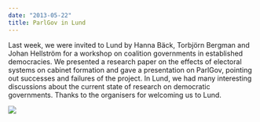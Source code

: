 ```yaml
---
date: "2013-05-22"
title: ParlGov in Lund
---
```


Last week, we were invited to Lund by Hanna Bäck, Torbjörn Bergman and Johan Hellström for a workshop on coalition governments in established democracies. We presented a research paper on the effects of electoral systems on cabinet formation and gave a presentation on ParlGov, pointing out successes and failures of the project. In Lund, we had many interesting discussions about the current state of research on democratic governments. Thanks to the organisers for welcoming us to Lund.


![](/images/parliament-netherlands.jpg)

